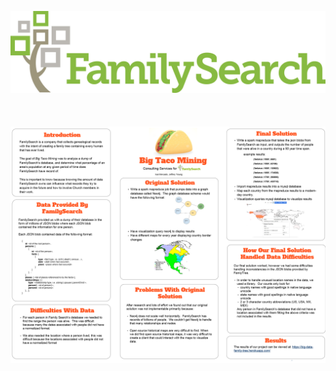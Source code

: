 ![](https://github.com/isaiMercado/Big-Data-Class-Projects/blob/master/Capstone_Project_Family_Search/presentation_and_poster/Images/family-search_logo.jpg)
</br>
</br>
</br>
</br>
![](https://github.com/isaiMercado/Big-Data-Class-Projects/blob/master/Capstone_Project_Family_Search/presentation_and_poster/Images/poster.png)